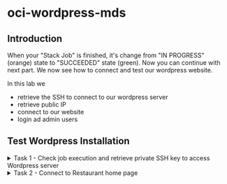 # oci-wordpress-mds

## Introduction
When your "Stack Job" is finished, it's change from "IN PROGRESS" (orange) state to "SUCCEEDED" state (green).
Now you can continue with next part.
We now see how to connect and test our wordpress website. 

In this lab we 
- retrieve the SSH to connect to our wordpress server
- retrieve public IP
- connect to our website
- login ad admin users

## Test Wordpress Installation

<details>
<summary>Task 1 - Check job execution and retrieve private SSH key to access Wordpress server</summary>

1. If you are logged out from OCI, re-login with your account.

2. Verify that the job is finished
    1. Open the burger menu

    ![OCI Burger menu](./images/./OCI-burger_menu-whereis.png)

    2. Select "Developer Services", then under "Resource Manager section" select "Jobs".  

    ![OCI Developer services inside Burger menu](./images/./OCI-burger_menu-developer_services-job.png)

    3. If your compartment is not selected, select it now

    4. Verify that the column "State" of your job is green/Succeeded, then click your job name to see the details page

    ![OCI jobs list](./images/./OCI-jobs-list.png)

3. Select "Job resources" from left side menu under "Resources". Here you can read all your resource settings (IP addresses, SSH keys, etc.) 

    ![OCI Job Resources](./images/./OCI-jobs-resources.png)

4. Let's retrieve the SSH key that we use later.
    Expand the "tls_private_key.public_private_key_pair" resource with the "Show" link

    ![OCI Job TLS keys information](./images/./OCI-jobs-resources-tls-expand.png)

5. Copy in the clipboard your private SSH key with the "copy" button. Because there are many keys, be sure to select **private_key_openssh**

    ![OCI SSH private keys retrieve](./images/./OCI-jobs-resources-tls-expand-ssh_key.png)

6. The private key that you just copied has dirty characters (**\n** for new lines and **"** at the beginning and the end). To easily cleanup, paste the copied text into this page

    [http:://X.X.X.X](http:://X.X.X.X)


    ![TODO](./images/./todo.png)

7. If you are using a client with a proprietary key format (e.g. PuTTY), ***we leave to you the conversion of the key accordingly to your tool*** (e.g. PuTTYgen for PuTTY)

</details>

<details>
<summary>Task 2 - Connect to Restaurant home page </summary>

1. Expand last line "WordPressServer1" to show the public IP.
    Write down it, because we need to connect to our Restaurant web page

    ![OCI Private IP of the Wordpress server](./images/./OCI-jobs-resources-tls-expand-wordpress_server.png)

2. If you click on the "WordPressServer1" name, you are automatically redirected to the compute instance and see the related configurations

    ![OCI Wordpress instance details](./images/./OCI-compute-instance_details.png)

3. Open in a new tab your Restaurant web page using the public IP address just retrieved. Pay attention that to simplify the lab we are not using https (but we strongly recommend to use it in a real environmnet).
    to connect use the format 
    
    **http**://**public_ip**

    [My Restaurant home page](./images/./My_Restaurant-home_page.png)

4. Explore your Restaurant web site

</details>

